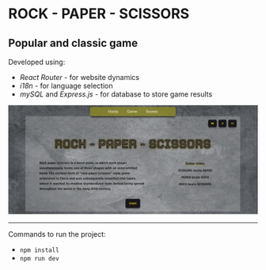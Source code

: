 # ROCK - PAPER - SCISSORS
Popular and classic game 
---
Developed using:
* _React Router_ - for website dynamics
* _i18n_ - for language selection
* _mySQL_ and _Express.js_ - for database to store game results

![preview](./RPS.gif)

---
Commands to run the project:
* `npm install`
* `npm run dev`
